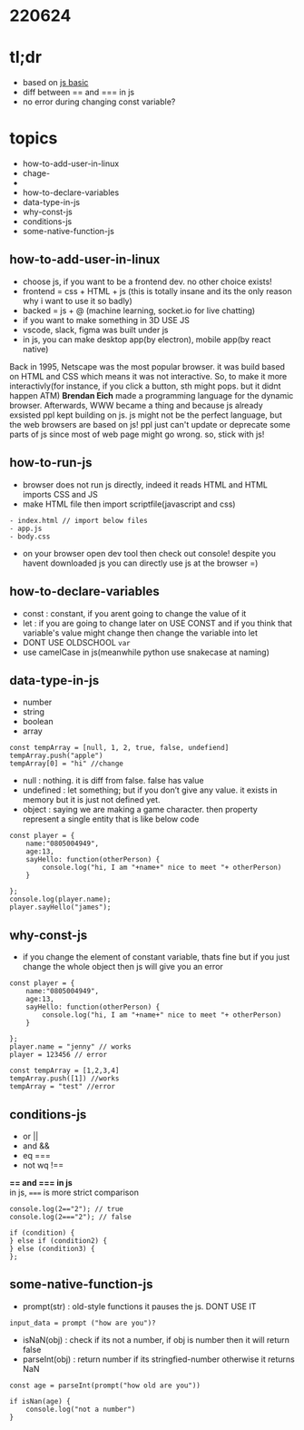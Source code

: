 # 220624

# tl;dr
- based on [js basic](https://nomadcoders.co/faq)
- diff between == and === in js
- no error during changing const variable?

# topics
- how-to-add-user-in-linux
- chage-
- 
- how-to-declare-variables
- data-type-in-js
- why-const-js
- conditions-js
- some-native-function-js


## how-to-add-user-in-linux
- choose js, if you want to be a frontend dev. no other choice exists!  
- frontend = css + HTML + js (this is totally insane and its the only reason why i want to use it so badly)
- backed = js + @ (machine learning, socket.io for live chatting)
- if you want to make something in 3D USE JS
- vscode, slack, figma was built under js
- in js, you can make desktop app(by electron), mobile app(by react native)

Back in 1995, Netscape was the most popular browser.   it was build based on HTML and CSS which means it was not interactive.   So, to make it more interactivly(for instance, if you click a button, sth might pops. but it didnt happen ATM) **Brendan Eich** made a programming language for the dynamic browser. Afterwards, WWW became a thing and because js already exsisted ppl kept building on js. js might not be the perfect language, but the web browsers are based on js! ppl just can't update or deprecate some parts of js since most of web page might go wrong. so, stick with js!



## how-to-run-js
- browser does not run js directly, indeed it reads HTML and HTML imports CSS and JS
- make HTML file then import scriptfile(javascript and css)
```
- index.html // import below files
- app.js
- body.css
```
- on your browser open dev tool then check out console! despite you havent downloaded js you can directly use js at the browser =) 

## how-to-declare-variables
- const : constant, if you arent going to change the value of it
- let : if you are going to change later on 
USE CONST and if you think that variable's value might change then change the variable into let
- DONT USE OLDSCHOOL `var`
- use camelCase in js(meanwhile python use snakecase at naming)

## data-type-in-js
- number
- string
- boolean
- array 
```
const tempArray = [null, 1, 2, true, false, undefiend]
tempArray.push("apple")
tempArray[0] = "hi" //change
```
- null : nothing. it is diff from false. false has value
- undefined : let something; but if you don’t give any value. it exists in memory but it is just not defined yet.
- object : saying we are making a game character. then property represent a single entity that is like below code
```
const player = {
	name:"0805004949",
	age:13,
	sayHello: function(otherPerson) {
		console.log("hi, I am "+name+" nice to meet "+ otherPerson)
	}

};
console.log(player.name);
player.sayHello("james");
```

## why-const-js
- if you change the element of constant variable, thats fine but if you just change the whole object then js will give you an error
```
const player = {
	name:"0805004949",
	age:13,
	sayHello: function(otherPerson) {
		console.log("hi, I am "+name+" nice to meet "+ otherPerson)
	}

};
player.name = "jenny" // works
player = 123456 // error

const tempArray = [1,2,3,4]
tempArray.push([1]) //works
tempArray = "test" //error 
```


## conditions-js
- or ||
- and &&
- eq ===
- not wq !==

**== and === in js**  
in js, `===` is more strict comparison
```
console.log(2=="2"); // true
console.log(2==="2"); // false

if (condition) {
} else if (condition2) {
} else (condition3) {
};
```




## some-native-function-js
- prompt(str) : old-style functions it pauses the js. DONT USE IT
```
input_data = prompt ("how are you")?
```
- isNaN(obj) : check if its not a number, if obj is number then it will return false
- parseInt(obj) : return number if its stringfied-number otherwise it returns NaN
```
const age = parseInt(prompt("how old are you"))

if isNan(age) {
	console.log("not a number")
}
```


